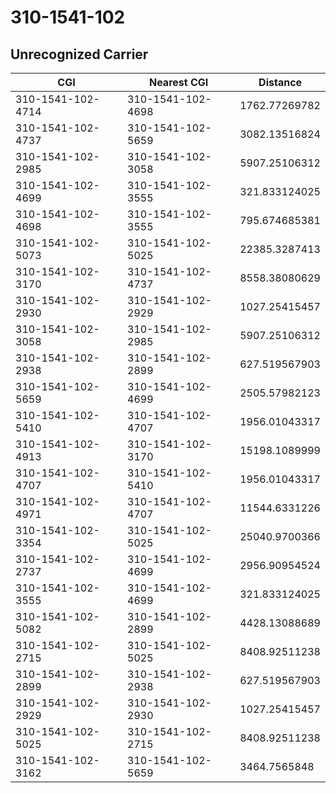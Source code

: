 # 310-1541-102
## Unrecognized Carrier


| CGI | Nearest CGI | Distance |
|-----|-------------|----------|
| 310-1541-102-4714 | 310-1541-102-4698 | 1762.77269782 |
| 310-1541-102-4737 | 310-1541-102-5659 | 3082.13516824 |
| 310-1541-102-2985 | 310-1541-102-3058 | 5907.25106312 |
| 310-1541-102-4699 | 310-1541-102-3555 | 321.833124025 |
| 310-1541-102-4698 | 310-1541-102-3555 | 795.674685381 |
| 310-1541-102-5073 | 310-1541-102-5025 | 22385.3287413 |
| 310-1541-102-3170 | 310-1541-102-4737 | 8558.38080629 |
| 310-1541-102-2930 | 310-1541-102-2929 | 1027.25415457 |
| 310-1541-102-3058 | 310-1541-102-2985 | 5907.25106312 |
| 310-1541-102-2938 | 310-1541-102-2899 | 627.519567903 |
| 310-1541-102-5659 | 310-1541-102-4699 | 2505.57982123 |
| 310-1541-102-5410 | 310-1541-102-4707 | 1956.01043317 |
| 310-1541-102-4913 | 310-1541-102-3170 | 15198.1089999 |
| 310-1541-102-4707 | 310-1541-102-5410 | 1956.01043317 |
| 310-1541-102-4971 | 310-1541-102-4707 | 11544.6331226 |
| 310-1541-102-3354 | 310-1541-102-5025 | 25040.9700366 |
| 310-1541-102-2737 | 310-1541-102-4699 | 2956.90954524 |
| 310-1541-102-3555 | 310-1541-102-4699 | 321.833124025 |
| 310-1541-102-5082 | 310-1541-102-2899 | 4428.13088689 |
| 310-1541-102-2715 | 310-1541-102-5025 | 8408.92511238 |
| 310-1541-102-2899 | 310-1541-102-2938 | 627.519567903 |
| 310-1541-102-2929 | 310-1541-102-2930 | 1027.25415457 |
| 310-1541-102-5025 | 310-1541-102-2715 | 8408.92511238 |
| 310-1541-102-3162 | 310-1541-102-5659 | 3464.7565848 |
